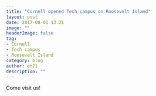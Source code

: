 ```yaml
---
title: "Cornell opened Tech campus on Roosevelt Island"
layout: post
date: 2017-08-01 13:21
image: ""
headerImage: false
tag:
- Cornell
- Tech campus
- Roosevelt Island
category: blog
author: eh71
description: ""
---
```


Come visit us!
